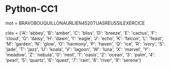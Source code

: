 # Python-CC1

mot = BRAVOBOUQUILLONAURLIEN4520TUASREUSSILEXERCICE

clés = {'A': 'abbey', 'B': 'amber', 'C': 'bliss', 'D': 'breeze', 'E': 'cactus', 'F': 'cloud', 'G': 'daisy', 'H': 'dawn', 'I': 'eagle', 'J': 'echo', 'K': 'falcon', 'L': 'feast', 'M': 'garden', 'N': 'glow', 'O': 'harmony', 'P': 'haven', 'Q': 'ice', 'R': 'ivory', 'S': 'jade', 'T': 'jazz', 'U': 'koala', 'V': 'lagoon', 'W': 'luna', 'X': 'marvel', 'Y': 'meadow', 'Z': 'nebula', '0': 'nest', '1': 'oasis', '2': 'ocean', '3': 'palm', '4': 'pearl', '5': 'quartz', '6': 'quest', '7': 'rain', '8': 'river', '9': 'serene'}
